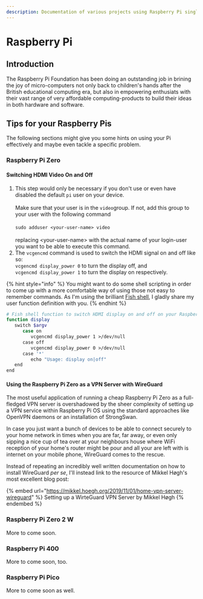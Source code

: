 ```yaml
---
description: Documentation of various projects using Raspberry Pi single board computers.
---
```


# Raspberry Pi

## Introduction

The Raspberry Pi Foundation has been doing an outstanding job in brining the joy of micro-computers not only back to children's hands after the British educational computing era, but also in empowering enthusiats with their vast range of very affordable computing-products to build their ideas in both hardware and software.

## Tips for your Raspberry Pis

The following sections might give you some hints on using your Pi effectively and maybe even tackle a specific problem.

### Raspberry Pi Zero

#### Switching HDMI Video On and Off

1. This step would only be necessary if you don't use or even have disabled the default `pi` user on your device.\
   \
   Make sure that your user is in the `video`group. If not, add this group to your user with the following command\
   \
   `sudo adduser <your-user-name> video`\
   \
   replacing \<your-user-name> with the actual name of your login-user you want to be able to execute this command.&#x20;
2. The `vcgencmd` command is used to switch the HDMI signal on and off like so:\
   `vcgencmd display_power 0` to turn the display off, and\
   `vcgencmd display_power 1` to turn the display on respectively.

{% hint style="info" %}
You might want to do some shell scripting in order to come up with a more comfortable way of using those not easy to remember commands. As I'm using the brilliant [Fish shell](https://fishshell.com), I gladly share my user function definition with you.
{% endhint %}

```bash
# Fish shell function to switch HDMI display on and off on your Raspberry Pi Zero
function display
   switch $argv
      case on
         vcgencmd display_power 1 >/dev/null
      case off
         vcgencmd display_power 0 >/dev/null
      case '*'
         echo "Usage: display on|off"
   end
end
```

#### Using the Raspberry Pi Zero as a VPN Server with WireGuard

The most useful application of running a cheap Raspberry Pi Zero as a full-fledged VPN server is overshadowed by the sheer complexity of setting up a VPN service within Raspberry Pi OS using the standard approaches like OpenVPN daemons or an installation of StrongSwan.

In case you just want a bunch of devices to be able to connect securely to your home network in times when you are far, far away, or even only sipping a nice cup of tea over at your neighbours house where WiFi reception of your home's router might be pour and all your are left with is internet on your mobile phone, WireGuard comes to the rescue.

Instead of repeating an incredibly well written documentation on how to install WireGuard _per se_, I'll instead link to the resource of Mikkel Høgh's most excellent blog post:

{% embed url="https://mikkel.hoegh.org/2019/11/01/home-vpn-server-wireguard" %}
Setting up a WirteGuard VPN Server by Mikkel Høgh
{% endembed %}

### Raspberry Pi Zero 2 W

More to come soon.

### Raspberry Pi 400

More to come soon, too.

### Raspberry Pi Pico

More to come soon as well.

